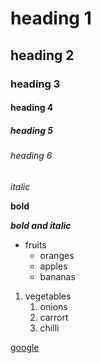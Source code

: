 # heading 1
## heading 2
### heading 3
#### heading 4
##### heading 5
###### heading 6

*italic*

**bold**

***bold and italic***

* fruits
  * oranges
  * apples
  * bananas
 
1. vegetables
    1. onions
    2. carrort
    3. chilli


[google](https://www.google.com/)
